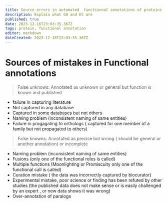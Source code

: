 ```yaml
---
title: Source errors in automated  functionnal annotations of proteins
description: Explain what GO and EC are
published: true
date: 2023-12-16T23:03:35.367Z
tags: protein, functional annotation
editor: markdown
dateCreated: 2023-12-16T23:03:35.367Z
---
```


# Sources of mistakes in Functional annotations 

> False unknows: Annotated as unknown or general but function is known and published 
- failure in capturing literature  
- Not captured in any database
- Captured in some databases but not others
- Naming problem (inconsistent naming of same entities)
- Failure in progagating to orthologs ( captured for one member of a family but not propagated to others)
>False knowns: Annotated as precise but wrong ( should be general or another annotation) or incomplete 
- Naming problem (inconsistent naming of same entities)
- Fusions (only one of the functional roles is called)
- Multiple functions  (Moonlighting or  Promiscuity only one of the  functional call is called)
- Curation mistake ( the data was incorrectly captured by biocurator)
- Experimental mistake, poor science or finding has been refuted by other studies (the published data  does not make sense or is easily  challenged by an expert , or new data shows it was wrong) 
- Over-annotation of paralogs
